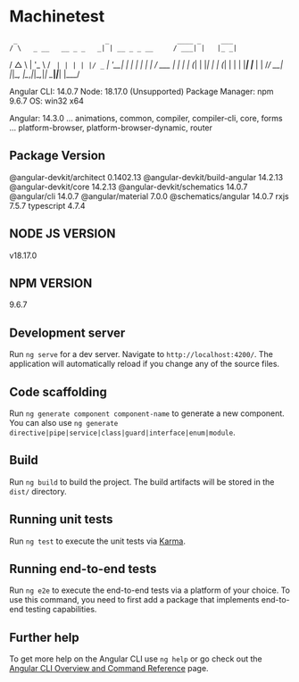 # Machinetest

     _                      _                 ____ _     ___
    / \   _ __   __ _ _   _| | __ _ _ __     / ___| |   |_ _|
   / △ \ | '_ \ / _` | | | | |/ _` | '__|   | |   | |    | |
  / ___ \| | | | (_| | |_| | | (_| | |      | |___| |___ | |
 /_/   \_\_| |_|\__, |\__,_|_|\__,_|_|       \____|_____|___|
                |___/


Angular CLI: 14.0.7
Node: 18.17.0 (Unsupported)
Package Manager: npm 9.6.7
OS: win32 x64

Angular: 14.3.0
... animations, common, compiler, compiler-cli, core, forms
... platform-browser, platform-browser-dynamic, router

Package                         Version
---------------------------------------------------------
@angular-devkit/architect       0.1402.13
@angular-devkit/build-angular   14.2.13
@angular-devkit/core            14.2.13
@angular-devkit/schematics      14.0.7
@angular/cli                    14.0.7
@angular/material               7.0.0
@schematics/angular             14.0.7
rxjs                            7.5.7
typescript                      4.7.4


## NODE JS VERSION

v18.17.0

## NPM VERSION

9.6.7

## Development server

Run `ng serve` for a dev server. Navigate to `http://localhost:4200/`. The application will automatically reload if you change any of the source files.

## Code scaffolding

Run `ng generate component component-name` to generate a new component. You can also use `ng generate directive|pipe|service|class|guard|interface|enum|module`.

## Build

Run `ng build` to build the project. The build artifacts will be stored in the `dist/` directory.

## Running unit tests

Run `ng test` to execute the unit tests via [Karma](https://karma-runner.github.io).

## Running end-to-end tests

Run `ng e2e` to execute the end-to-end tests via a platform of your choice. To use this command, you need to first add a package that implements end-to-end testing capabilities.

## Further help

To get more help on the Angular CLI use `ng help` or go check out the [Angular CLI Overview and Command Reference](https://angular.io/cli) page.
